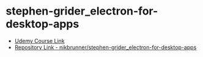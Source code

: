 # stephen-grider_electron-for-desktop-apps

- [Udemy Course Link](https://www.udemy.com/share/1026PQ3@2pg6mamiphOIcIlwK_CBqC-4ygEvIwKIAD7XVyyHLX6xiOuItH-wr6c8Dpv7LjAs/)
- [Repository Link - nikbrunner/stephen-grider\_electron-for-desktop-apps](https://github.com/nikbrunner/stephen-grider_electron-for-desktop-apps)
